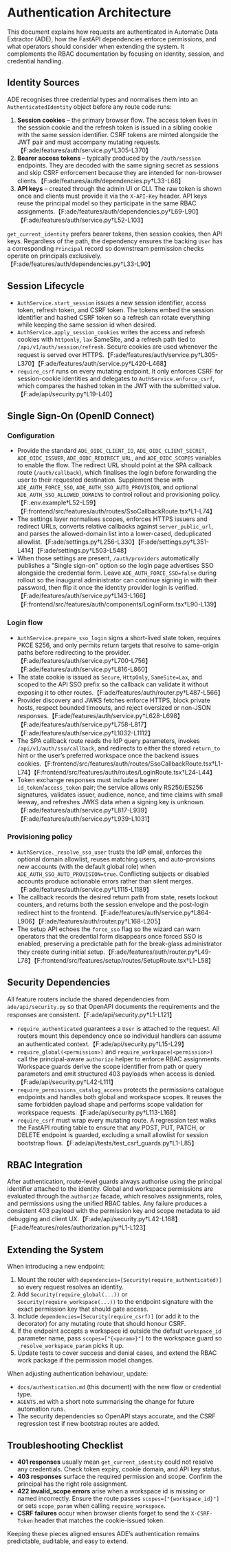 # Authentication Architecture

This document explains how requests are authenticated in Automatic Data Extractor (ADE), how the FastAPI dependencies enforce
permissions, and what operators should consider when extending the system. It complements the RBAC documentation by focusing on
identity, session, and credential handling.

## Identity Sources

ADE recognises three credential types and normalises them into an `AuthenticatedIdentity` object before any route code runs:

1. **Session cookies** – the primary browser flow. The access token lives in the session cookie and the refresh token is issued in
a sibling cookie with the same session identifier. CSRF tokens are minted alongside the JWT pair and must accompany mutating
requests.【F:ade/features/auth/service.py†L305-L370】
2. **Bearer access tokens** – typically produced by the `/auth/session` endpoints. They are decoded with the same signing secret as
sessions and skip CSRF enforcement because they are intended for non-browser clients.【F:ade/features/auth/dependencies.py†L33-L68】
3. **API keys** – created through the admin UI or CLI. The raw token is shown once and clients must provide it via the
`X-API-Key` header. API keys reuse the principal model so they participate in the same RBAC assignments.【F:ade/features/auth/dependencies.py†L69-L90】【F:ade/features/auth/service.py†L52-L103】

`get_current_identity` prefers bearer tokens, then session cookies, then API keys. Regardless of the path, the dependency
ensures the backing `User` has a corresponding `Principal` record so downstream permission checks operate on principals
exclusively.【F:ade/features/auth/dependencies.py†L33-L90】

## Session Lifecycle

* `AuthService.start_session` issues a new session identifier, access token, refresh token, and CSRF token. The tokens embed the
session identifier and hashed CSRF token so a refresh can rotate everything while keeping the same session id when desired.
* `AuthService.apply_session_cookies` writes the access and refresh cookies with `httponly`, `lax` SameSite, and a refresh path
tied to `/api/v1/auth/session/refresh`. Secure cookies are used whenever the request is served over HTTPS.【F:ade/features/auth/service.py†L305-L370】【F:ade/features/auth/service.py†L420-L468】
* `require_csrf` runs on every mutating endpoint. It only enforces CSRF for session-cookie identities and delegates to
`AuthService.enforce_csrf`, which compares the hashed token in the JWT with the submitted value.【F:ade/api/security.py†L19-L40】

## Single Sign-On (OpenID Connect)

### Configuration

* Provide the standard `ADE_OIDC_CLIENT_ID`, `ADE_OIDC_CLIENT_SECRET`, `ADE_OIDC_ISSUER`, `ADE_OIDC_REDIRECT_URL`, and `ADE_OIDC_SCOPES` variables to enable the flow. The redirect URL should point at the SPA callback route (`/auth/callback`), which finalises the login before forwarding the user to their requested destination. Supplement these with `ADE_AUTH_FORCE_SSO`, `ADE_AUTH_SSO_AUTO_PROVISION`, and optional `ADE_AUTH_SSO_ALLOWED_DOMAINS` to control rollout and provisioning policy.【F:.env.example†L52-L59】【F:frontend/src/features/auth/routes/SsoCallbackRoute.tsx†L1-L74】
* The settings layer normalises scopes, enforces HTTPS issuers and redirect URLs, converts relative callbacks against `server_public_url`, and parses the allowed-domain list into a lower-cased, deduplicated allowlist.【F:ade/settings.py†L256-L330】【F:ade/settings.py†L351-L414】【F:ade/settings.py†L503-L548】
* When those settings are present, `/auth/providers` automatically publishes a "Single sign-on" option so the login page advertises SSO alongside the credential form. Leave `ADE_AUTH_FORCE_SSO=false` during rollout so the inaugural administrator can continue signing in with their password, then flip it once the identity provider login is verified.【F:ade/features/auth/service.py†L143-L166】【F:frontend/src/features/auth/components/LoginForm.tsx†L90-L139】

### Login flow

* `AuthService.prepare_sso_login` signs a short-lived state token, requires PKCE S256, and only permits return targets that resolve to same-origin paths before redirecting to the provider.【F:ade/features/auth/service.py†L700-L756】【F:ade/features/auth/service.py†L816-L860】
* The state cookie is issued as `Secure`, `HttpOnly`, `SameSite=Lax`, and scoped to the API SSO prefix so the callback can validate it without exposing it to other routes.【F:ade/features/auth/router.py†L487-L566】
* Provider discovery and JWKS fetches enforce HTTPS, block private hosts, respect bounded timeouts, and reject oversized or non-JSON responses.【F:ade/features/auth/service.py†L628-L698】【F:ade/features/auth/service.py†L758-L817】【F:ade/features/auth/service.py†L1032-L1112】
* The SPA callback route reads the IdP query parameters, invokes `/api/v1/auth/sso/callback`, and redirects to either the stored `return_to` hint or the user’s preferred workspace once the backend issues cookies.【F:frontend/src/features/auth/routes/SsoCallbackRoute.tsx†L1-L74】【F:frontend/src/features/auth/routes/LoginRoute.tsx†L24-L44】
* Token exchange responses must include a bearer `id_token`/`access_token` pair; the service allows only RS256/ES256 signatures, validates issuer, audience, nonce, and time claims with small leeway, and refreshes JWKS data when a signing key is unknown.【F:ade/features/auth/service.py†L817-L939】【F:ade/features/auth/service.py†L939-L1031】

### Provisioning policy

* `AuthService._resolve_sso_user` trusts the IdP email, enforces the optional domain allowlist, reuses matching users, and auto-provisions new accounts (with the default global role) when `ADE_AUTH_SSO_AUTO_PROVISION=true`. Conflicting subjects or disabled accounts produce actionable errors rather than silent merges.【F:ade/features/auth/service.py†L1115-L1189】
* The callback records the desired return path from state, resets lockout counters, and returns both the session envelope and the post-login redirect hint to the frontend.【F:ade/features/auth/service.py†L864-L906】【F:ade/features/auth/router.py†L168-L205】
* The setup API echoes the `force_sso` flag so the wizard can warn operators that the credential form disappears once forced SSO is enabled, preserving a predictable path for the break-glass administrator they create during initial setup.【F:ade/features/auth/router.py†L49-L78】【F:frontend/src/features/setup/routes/SetupRoute.tsx†L1-L58】

## Security Dependencies

All feature routers include the shared dependencies from `ade/api/security.py` so that OpenAPI documents the requirements and
the responses are consistent.【F:ade/api/security.py†L1-L121】

* `require_authenticated` guarantees a `User` is attached to the request. All routers mount this dependency once so individual
handlers can assume an authenticated context.【F:ade/api/security.py†L15-L29】
* `require_global(<permission>)` and `require_workspace(<permission>)` call the principal-aware `authorize` helper to enforce
RBAC assignments. Workspace guards derive the scope identifier from path or query parameters and emit structured 403 payloads
when access is denied.【F:ade/api/security.py†L42-L111】
* `require_permissions_catalog_access` protects the permissions catalogue endpoints and handles both global and workspace
scopes. It reuses the same forbidden payload shape and performs scope validation for workspace requests.【F:ade/api/security.py†L113-L168】
* `require_csrf` must wrap every mutating route. A regression test walks the FastAPI routing table to ensure that any POST,
PUT, PATCH, or DELETE endpoint is guarded, excluding a small allowlist for session bootstrap flows.【F:ade/api/tests/test_csrf_guards.py†L1-L85】

## RBAC Integration

After authentication, route-level guards always authorise using the principal identifier attached to the identity. Global and
workspace permissions are evaluated through the `authorize` facade, which resolves assignments, roles, and permissions using the
unified RBAC tables. Any failure produces a consistent 403 payload with the permission key and scope metadata to aid debugging
and client UX.【F:ade/api/security.py†L42-L168】【F:ade/features/roles/authorization.py†L1-L123】

## Extending the System

When introducing a new endpoint:

1. Mount the router with `dependencies=[Security(require_authenticated)]` so every request resolves an identity.
2. Add `Security(require_global(...))` or `Security(require_workspace(...))` to the endpoint signature with the exact permission
key that should gate access.
3. Include `dependencies=[Security(require_csrf)]` (or add it to the decorator) for any mutating route that should honour CSRF.
4. If the endpoint accepts a workspace id outside the default `workspace_id` parameter name, pass `scopes=["{<param>}"]` to the
workspace guard so `_resolve_workspace_param` picks it up.
5. Update tests to cover success and denial cases, and extend the RBAC work package if the permission model changes.

When adjusting authentication behaviour, update:

* `docs/authentication.md` (this document) with the new flow or credential type.
* `AGENTS.md` with a short note summarising the change for future automation runs.
* The security dependencies so OpenAPI stays accurate, and the CSRF regression test if new bootstrap routes are added.

## Troubleshooting Checklist

* **401 responses** usually mean `get_current_identity` could not resolve any credentials. Check token expiry, cookie domain, and
API key status.
* **403 responses** surface the required permission and scope. Confirm the principal has the right role assignment.
* **422 invalid_scope errors** arise when a workspace id is missing or named incorrectly. Ensure the route passes
`scopes=["{workspace_id}"]` or sets `scope_param` when calling `require_workspace`.
* **CSRF failures** occur when browser clients forget to send the `X-CSRF-Token` header that matches the cookie-issued token.

Keeping these pieces aligned ensures ADE’s authentication remains predictable, auditable, and easy to extend.
